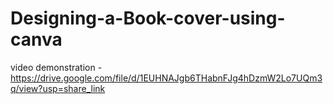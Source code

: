 # Designing-a-Book-cover-using-canva
video demonstration - https://drive.google.com/file/d/1EUHNAJgb6THabnFJg4hDzmW2Lo7UQm3q/view?usp=share_link
